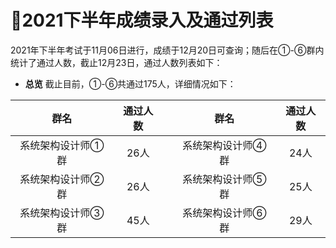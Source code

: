 ﻿# :clap:2021下半年成绩录入及通过列表

2021年下半年考试于11月06日进行，成绩于12月20日可查询；随后在①-⑥群内统计了通过人数，截止12月23日，通过人数列表如下： 

- **总览**
截止目前，①-⑥共通过175人，详细情况如下：

|        群名       | 通过人数 |   |        群名       | 通过人数 |
|:-----------------:|:--------:|---|:-----------------:|:--------:|
| 系统架构设计师①群 |   26人   |   | 系统架构设计师④群 |   24人   |
| 系统架构设计师②群 |   26人   |   | 系统架构设计师⑤群 |   25人   |
| 系统架构设计师③群 |   45人   |   | 系统架构设计师⑥群 |   29人   |


